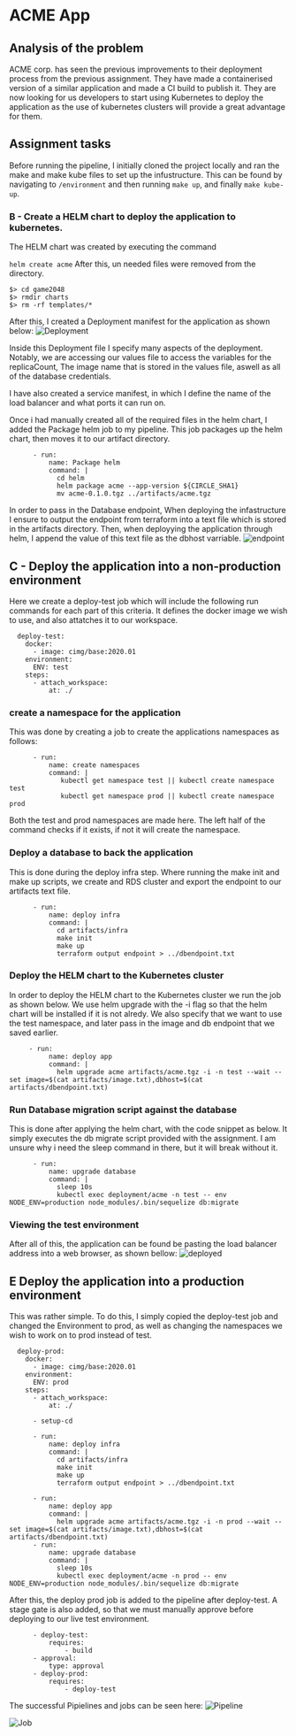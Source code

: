 # ACME App

## Analysis of the problem
ACME corp. has seen the previous improvements to their deployment process from the previous assignment. They have made a containerised version of a similar application and made a CI build to publish it. They are now looking for us developers to start using Kubernetes to deploy the application as the use of kubernetes clusters will provide a great advantage for them.

## Assignment tasks

Before running the pipeline, I initially cloned the project locally and ran the make and make kube files to set up the infustructure. This can be found by navigating to `/environment` and then running `make up`, and finally `make kube-up`.

### B - Create a HELM chart to deploy the application to kubernetes.

The HELM chart was created by executing the command

`helm create acme`
After this, un needed files were removed from the directory.
```
$> cd game2048
$> rmdir charts
$> rm -rf templates/*
```

After this, I created a Deployment manifest for the application as shown below:
![Deployment](https://i.imgur.com/TIAvbrw.png)

Inside this Deployment file I specify many aspects of the deployment. Notably, we are accessing our values file to access the variables for the replicaCount, The image name that is stored in the values file, aswell as all of the database credentials.

I have also created a service manifest, in which I define the name of the load balancer and what ports it can run on.

Once i had manually created all of the required files in the helm chart, I added the Package helm job to my pipeline. This job packages up the helm chart, then moves it to our artifact directory.
```
      - run:
          name: Package helm
          command: | 
            cd helm 
            helm package acme --app-version ${CIRCLE_SHA1}
            mv acme-0.1.0.tgz ../artifacts/acme.tgz 
```

In order to pass in the Database endpoint, When deploying the infastructure I ensure to output the endpoint from terraform into a text file which is stored in the artifacts directory. Then, when deployying the application through helm, I append the value of this text file as the dbhost varriable.
![endpoint](https://i.imgur.com/xCvFGmZ.png)

## C - Deploy the application into a non-production environment
Here we create a deploy-test job which will include the following run commands for each part of this criteria. It defines the docker image we wish to use, and also attatches it to our workspace.
```
  deploy-test:
    docker:
      - image: cimg/base:2020.01
    environment:
      ENV: test
    steps:
      - attach_workspace:
          at: ./
```


### create a namespace for the application
This was done by creating a job to create the applications namespaces as follows:
```
      - run:
          name: create namespaces
          command: |
             kubectl get namespace test || kubectl create namespace test
             kubectl get namespace prod || kubectl create namespace prod
```
Both the test and prod namespaces are made here. The left half of the command checks if it exists, if not it will create the namespace.

### Deploy a database to back the application
This is done during the deploy infra step. Where running the make init and make up scripts, we create and RDS cluster and export the endpoint to our artifacts text file.
```
      - run:
          name: deploy infra
          command: |
            cd artifacts/infra
            make init
            make up
            terraform output endpoint > ../dbendpoint.txt
```

### Deploy the HELM chart to the Kubernetes cluster
In order to deploy the HELM chart to the Kubernetes cluster we run the job as shown below. We use helm upgrade with the -i flag so that the helm chart will be installed if it is not alredy. We also specify that we want to use the test namespace, and later pass in the image and db endpoint that we saved earlier.
```
     - run:
          name: deploy app
          command: | 
            helm upgrade acme artifacts/acme.tgz -i -n test --wait --set image=$(cat artifacts/image.txt),dbhost=$(cat artifacts/dbendpoint.txt)
```
### Run Database migration script against the database
This is done after applying the helm chart, with the code snippet as below. It simply executes the db migrate script provided with the assignment. I am unsure why i need the sleep command in there, but it will break without it.
```
      - run:
          name: upgrade database
          command: |
            sleep 10s
            kubectl exec deployment/acme -n test -- env NODE_ENV=production node_modules/.bin/sequelize db:migrate
```

### Viewing the test environment
After all of this, the application can be found be pasting the load balancer address into a web browser, as shown bellow:
![deployed](https://i.imgur.com/ATxzEEW.png)

## E Deploy the application into a production environment
This was rather simple. To do this, I simply copied the deploy-test job and changed the Environment to prod, as well as changing the namespaces we wish to work on to prod instead of test.
```
  deploy-prod:
    docker:
      - image: cimg/base:2020.01
    environment:
      ENV: prod
    steps:
      - attach_workspace:
          at: ./
        
      - setup-cd

      - run:
          name: deploy infra
          command: |
            cd artifacts/infra
            make init
            make up
            terraform output endpoint > ../dbendpoint.txt
        
      - run:
          name: deploy app
          command: | 
            helm upgrade acme artifacts/acme.tgz -i -n prod --wait --set image=$(cat artifacts/image.txt),dbhost=$(cat artifacts/dbendpoint.txt)
      - run:
          name: upgrade database
          command: |
            sleep 10s
            kubectl exec deployment/acme -n prod -- env NODE_ENV=production node_modules/.bin/sequelize db:migrate
```

After this, the deploy prod job is added to the pipeline after deploy-test. A stage gate is also added, so that we must manually approve before deploying to our live test environment.

```
      - deploy-test:
          requires:
              - build
      - approval:
          type: approval    
      - deploy-prod:
          requires:
              - deploy-test 
```

The successful Pipielines and jobs can be seen here:
![Pipeline](https://i.imgur.com/p8mHLhu.png)

![Job](https://i.imgur.com/TKXqRg9.png)




